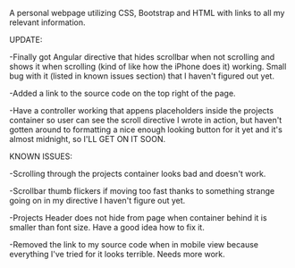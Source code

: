 A personal webpage utilizing CSS, Bootstrap and HTML with links to all my relevant information.

UPDATE:

-Finally got Angular directive that hides scrollbar when not scrolling and shows it when scrolling (kind of like how the iPhone does it) working. Small bug with it (listed in known issues section) that I haven't figured out yet.

 -Added a link to the source code on the top right of the page.

 -Have a controller working that appens placeholders inside the projects container so user can see the scroll directive I wrote in action, but haven't gotten around to formatting a nice enough looking button for it yet and it's almost midnight, so I'LL GET ON IT SOON.


KNOWN ISSUES:

-Scrolling through the projects container looks bad and doesn't work.

-Scrollbar thumb flickers if moving too fast thanks to something strange going on in my directive I haven't figure out yet.

-Projects Header does not hide from page when container behind it is smaller than font size. Have a good idea how to fix it.

-Removed the link to my source code when in mobile view because everything I've tried for it looks terrible. Needs more work.

